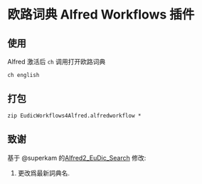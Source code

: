 # 欧路词典 Alfred Workflows 插件

## 使用
Alfred 激活后 ``ch`` 调用打开欧路词典

```
ch english
```

## 打包
```
zip EudicWorkflows4Alfred.alfredworkflow *
```

## 致谢
基于 @superkam 的[Alfred2_EuDic_Search](https://github.com/superkam/Alfred2_EuDic_Search) 修改:

1. 更改爲最新詞典名.
